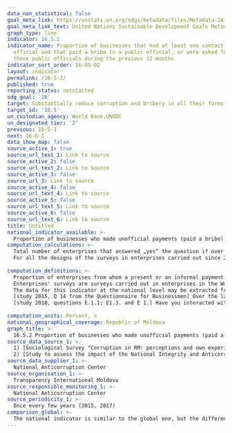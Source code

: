 ```yaml
---
data_non_statistical: false
goal_meta_link: https://unstats.un.org/sdgs/metadata/files/Metadata-16-05-02.pdf
goal_meta_link_text: United Nations Sustainable Development Goals Metadata (pdf 1361kB)
graph_type: line
indicator: 16.5.2
indicator_name: Proportion of businesses that had at least one contact with a public
  official and that paid a bribe to a public official, or were asked for a bribe by
  those public officials during the previous 12 months
indicator_sort_order: 16-05-02
layout: indicator
permalink: /16-5-2/
published: true
reporting_status: notstarted
sdg_goal: '16'
target: Substantially reduce corruption and bribery in all their forms
target_id: '16.5'
un_custodian_agency: World Bank,UNODC
un_designated_tier: '2'
previous: 16-5-1
next: 16-6-1
data_show_map: false
source_active_1: true
source_url_text_1: Link to source
source_active_2: false
source_url_text_2: Link to Source
source_active_3: false
source_url_3: Link to source
source_active_4: false
source_url_text_4: Link to source
source_active_5: false
source_url_text_5: Link to source
source_active_6: false
source_url_text_6: Link to source
title: Untitled
national_indicator_available: >-
  Proportion of businesses who made unofficial payments (paid a bribe) during the previous 12 months
computation_calculations: >-
  Total number of enterprises that answered „yes” the question if over the last 12 month they have made at least one informal payment (bribe) or offered a present to a tax official, or from who a bribe or a present was requested during the period of reference, out of the total number of enterprises included in the survey, who had at least one contact with a tax official during the respective period * 100<br> 
  For all the designs of the surveys in enterprises carried out since 2016, the resulting dataset is based on a weighted sample. Hence, the value of the indicator, which is calculated using Stata, includes these sampling weights, as well as the design layers.<br> 
  
computation_definitions: >-
  Proportion of enterprises from whom a present or an informal payment (bribe) was requested, when they met fiscal officials. The data for this indicator are collected within [enterprises' surveys](http://www.enterprisesurveys.org), which include a standard question in which respondents are asked if they have been subject to an inspection or have been invited to meet with the representatives of tax authorities. If the respondents answer „yes”, there is a follow-up question, in which they are asked if it is expected for them to provide a present or to make an unofficial payment during such inspections / meetings. The response options are: „yes”, „no”, „do not know” and „refuse”.<br> 
  Enterprises' surveys are surveys carried out in enterprises in the World Bank's client countries. The survey focuses on different business environment aspects, as well as on outcome measures of the company, such as annual sale, productivity, etc. The survey is carried out for every country for about 4-5 years.<br> 
  The data for this indicator at the national level may be extracted from two sources: <br> 
  [study 2015, Q 14 from the Questionnaire for Businessmen] Over the last year, have you (or anyone from your enterprise) made unofficial payment or offered presents to employees of the following institutions/services/areas?<br> 
  [study 2018, questions E.1.1; E1.3. and E 1.] Have you interacted with the following institutions over the last 12 months?  Have you made unofficial payments over the last 12 months? Have you offered presents over the last 12 months? <br> 
  
computation_units: Percent, %
national_geographical_coverage: Republic of Moldova
graph_title: >-
  16.5.2 Proportion of businesses who made unofficial payments (paid a bribe) during the previous 12 months 
source_data_source_1: >-
  1) [Sociological Survey "Corruption in RM: perceptions and own experiences of business people and households, 2015](http://www.transparency.md/wp-content/uploads/2017/06/TI_Moldova_Cercetare_Sociologica_2015.pdf) <br> 
  2) [Study to assess the impact of the National Integrity and Anticorruption Strategy – Moldova 2017](http://www.md.undp.org/content/moldova/ro/home/library/effective_governance/studiu-de-evaluare-a-impactului-strategiei-naionale-de-integrita.html)
source_data_supplier_1: >-
  National Anticorruption Center
source_organisation_1: >-
  Transparency International Moldova
source_responsible_monitoring_1: >-
  National Anticorruption Center
source_periodicity_1: >-
  Once every few years (2015, 2017)
comparison_global: >-
  The national indicator is similar to the global one, but the differences are as follows: the source for data collection differs, as for the global indicator they use surveys in enterprises carried out based on the World Bank methodology once per 4-5 years. Another difference would be the different questions in the national survey questionnaires carried out in 2015 and 2018, as well as certain difference in the data calculation formulas
---
```

